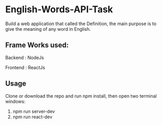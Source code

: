 # English-Words-API-Task
 Build a web application that called the Definition, the main purpose is to give the meaning of any word in English.

 ## Frame Works used:

 Backend : NodeJs

 Frontend : ReactJs

 ## Usage
  Clone or download the repo and run npm install, then open two terminal windows:

1. npm run server-dev
2. npm run react-dev
